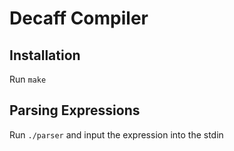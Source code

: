 
# Decaff Compiler

## Installation

Run `make`

## Parsing Expressions

Run `./parser` and input the expression into the stdin
